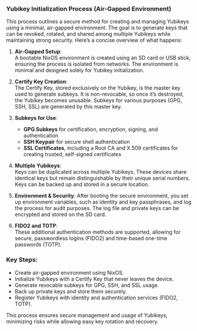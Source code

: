 ### Yubikey Initialization Process (Air-Gapped Environment)

This process outlines a secure method for creating and managing Yubikeys using a minimal, air-gapped environment. The goal is to generate keys that can be revoked, rotated, and shared among multiple Yubikeys while maintaining strong security. Here’s a concise overview of what happens:

1. **Air-Gapped Setup**:  
   A bootable NixOS environment is created using an SD card or USB stick, ensuring the process is isolated from networks. The environment is minimal and designed solely for Yubikey initialization.

2. **Certify Key Creation**:  
   The Certify Key, stored exclusively on the Yubikey, is the master key used to generate subkeys. It is non-revocable, so once it’s destroyed, the Yubikey becomes unusable. Subkeys for various purposes (GPG, SSH, SSL) are generated by this master key.

3. **Subkeys for Use**:
   - **GPG Subkeys** for certification, encryption, signing, and authentication
   - **SSH Keypair** for secure shell authentication
   - **SSL Certificates**, including a Root CA and X.509 certificates for creating trusted, self-signed certificates

4. **Multiple Yubikeys**:  
   Keys can be duplicated across multiple Yubikeys. These devices share identical keys but remain distinguishable by their unique serial numbers. Keys can be backed up and stored in a secure location.

5. **Environment & Security**:
   After booting the secure environment, you set up environment variables, such as identity and key passphrases, and log the process for audit purposes. The log file and private keys can be encrypted and stored on the SD card.

6. **FIDO2 and TOTP**:  
   These additional authentication methods are supported, allowing for secure, passwordless logins (FIDO2) and time-based one-time passwords (TOTP).

### Key Steps:
- Create air-gapped environment using NixOS.
- Initialize Yubikeys with a Certify Key that never leaves the device.
- Generate revocable subkeys for GPG, SSH, and SSL usage.
- Back up private keys and store them securely.
- Register Yubikeys with identity and authentication services (FIDO2, TOTP).

This process ensures secure management and usage of Yubikeys, minimizing risks while allowing easy key rotation and recovery.